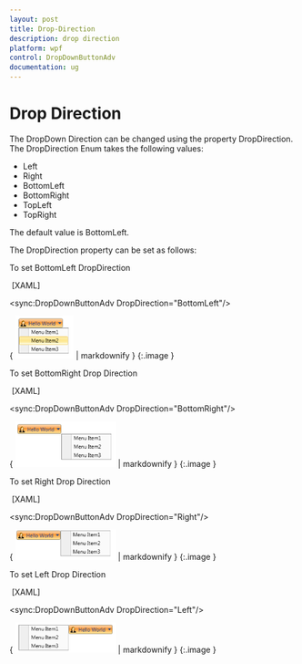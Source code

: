 ```yaml
---
layout: post
title: Drop-Direction
description: drop direction
platform: wpf
control: DropDownButtonAdv
documentation: ug
---
```


# Drop Direction

The DropDown Direction can be changed using the property DropDirection. The DropDirection Enum takes the following values: 

* Left
* Right
* BottomLeft
* BottomRight
* TopLeft
* TopRight

The default value is BottomLeft.

The DropDirection property can be set as follows:

To set BottomLeft DropDirection



 [XAML]

&lt;sync:DropDownButtonAdv  DropDirection="BottomLeft"/&gt;



{ ![](Drop-Direction_images/Drop-Direction_img1.png) | markdownify }
{:.image }


To set BottomRight Drop Direction



 [XAML]

&lt;sync:DropDownButtonAdv  DropDirection="BottomRight"/&gt;



{ ![](Drop-Direction_images/Drop-Direction_img2.png) | markdownify }
{:.image }


To set Right Drop Direction



 [XAML]

&lt;sync:DropDownButtonAdv  DropDirection="Right"/&gt;



{ ![](Drop-Direction_images/Drop-Direction_img3.png) | markdownify }
{:.image }


To set Left Drop Direction



 [XAML]

&lt;sync:DropDownButtonAdv  DropDirection="Left"/&gt;



{ ![](Drop-Direction_images/Drop-Direction_img4.png) | markdownify }
{:.image }


